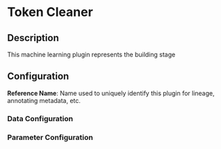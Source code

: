
# Token Cleaner

## Description

This machine learning plugin represents the building stage

## Configuration
**Reference Name**: Name used to uniquely identify this plugin for lineage, annotating metadata, etc.

### Data Configuration

### Parameter Configuration
